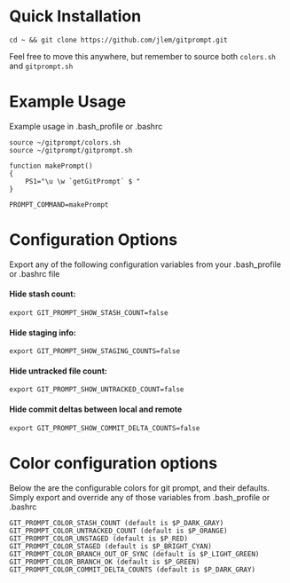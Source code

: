 # Quick Installation
`cd ~ && git clone https://github.com/jlem/gitprompt.git`

Feel free to move this anywhere, but remember to source both `colors.sh` and `gitprompt.sh`

# Example Usage
Example usage in .bash_profile or .bashrc
```
source ~/gitprompt/colors.sh
source ~/gitprompt/gitprompt.sh

function makePrompt()
{
    PS1="\u \w `getGitPrompt` $ "
}

PROMPT_COMMAND=makePrompt
```

# Configuration Options
Export any of the following configuration variables from your .bash_profile or .bashrc file

#### Hide stash count:
`export GIT_PROMPT_SHOW_STASH_COUNT=false`

#### Hide staging info:
`export GIT_PROMPT_SHOW_STAGING_COUNTS=false`

#### Hide untracked file count:
`export GIT_PROMPT_SHOW_UNTRACKED_COUNT=false`

#### Hide commit deltas between local and remote
`export GIT_PROMPT_SHOW_COMMIT_DELTA_COUNTS=false`

# Color configuration options
Below the are the configurable colors for git prompt, and their defaults. Simply export and override any of those variables from .bash_profile or .bashrc
```
GIT_PROMPT_COLOR_STASH_COUNT (default is $P_DARK_GRAY)
GIT_PROMPT_COLOR_UNTRACKED_COUNT (default is $P_ORANGE)
GIT_PROMPT_COLOR_UNSTAGED (default is $P_RED)
GIT_PROMPT_COLOR_STAGED (default is $P_BRIGHT_CYAN)
GIT_PROMPT_COLOR_BRANCH_OUT_OF_SYNC (default is $P_LIGHT_GREEN)
GIT_PROMPT_COLOR_BRANCH_OK (default is $P_GREEN)
GIT_PROMPT_COLOR_COMMIT_DELTA_COUNTS (default is $P_DARK_GRAY)
```

